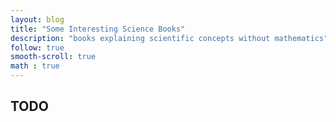 ```yaml
---
layout: blog
title: "Some Interesting Science Books"
description: "books explaining scientific concepts without mathematics"
follow: true
smooth-scroll: true
math : true
---
```


## TODO
